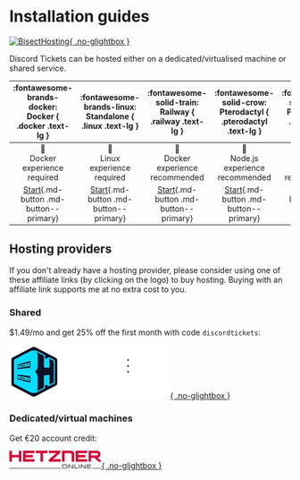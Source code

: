 # Installation guides


[![BisectHosting](https://www.bisecthosting.com/partners/custom-banners/41ca8074-184e-4ad1-a44d-77750ee8bfb9.webp){ .no-glightbox }](https://bisecthosting.com/discordtickets)

Discord Tickets can be hosted either on a dedicated/virtualised machine or shared service.

| :fontawesome-brands-docker:<br>Docker { .docker .text-lg } | :fontawesome-brands-linux:<br>Standalone { .linux .text-lg } | :fontawesome-solid-train:<br>Railway { .railway .text-lg } | :fontawesome-solid-crow:<br>Pterodactyl { .pterodactyl .text-lg } | :fontawesome-solid-cube:<br>PebbleHost { .pebblehost .text-lg } |
| :--------------------------------------------------------: | :----------------------------------------------------------: | :--------------------------------------------------------: | :---------------------------------------------------------------: | :-------------------------------------------------------------: |
|        :closed_book:<br>Docker experience required         |          :closed_book:<br>Linux experience required          |       :orange_book:<br>Docker experience recommended       |          :green_book:<br>Node.js experience recommended           |         :green_book:<br>Node.js experience recommended          |
|     [Start](docker.md){.md-button .md-button--primary}     |    [Start](standalone.md){.md-button .md-button--primary}    |    [Start](railway.md){.md-button .md-button--primary}     |      [Start](pterodactyl.md){.md-button .md-button--primary}      |    [Start](pebblehost.md){ .md-button .md-button--primary }     |

## Hosting providers

If you don't already have a hosting provider, please consider using one of these affiliate links (by clicking on the logo) to buy hosting.
Buying with an affiliate link supports me at no extra cost to you.


<div class="grid" markdown>

<div markdown>

### Shared
$1.49/mo and get 25% off the first month with code `discordtickets`:

[![BisectHosting](../../img/bisecthosting.webp){ .no-glightbox }](https://bisecthosting.com/discordtickets)

</div>


<div markdown>

### Dedicated/virtual machines
Get €20 account credit:

[![Hetzner](../../img/hetzner.png){ .no-glightbox }](https://lnk.earth/hetzner)

</div>

</div>

